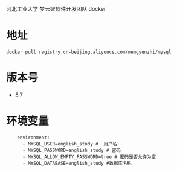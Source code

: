 河北工业大学 梦云智软件开发团队 docker

# 地址

`docker pull registry.cn-beijing.aliyuncs.com/mengyunzhi/mysql`

# 版本号

* 5.7

# 环境变量

```
    environment:
      - MYSQL_USER=english_study #  用户名
      - MYSQL_PASSWORD=english_study # 密码
      - MYSQL_ALLOW_EMPTY_PASSWORD=true # 密码是否允许为空
      - MYSQL_DATABASE=english_study #数据库名称
```
